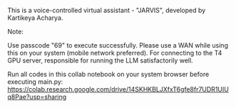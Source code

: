 This is a voice-controlled virtual assistant - "JARVIS", developed by Kartikeya Acharya.

Note:

Use passcode "69" to execute successfully.
Please use a WAN while using this on your system (mobile network preferred).
For connecting to the T4 GPU server, responsible for running the LLM satisfactorily well.

Run all codes in this collab notebook on your system browser before executing main.py:
https://colab.research.google.com/drive/14SKHKBLJXfxT6gfe8fr7UDR1UIUq8Pae?usp=sharing
